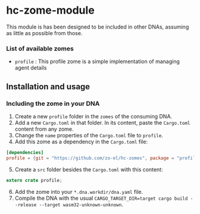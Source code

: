 # hc-zome-module

This module is has been designed to be included in other DNAs, assuming as little as possible from those.

### List of available zomes

- `profile` : This profile zome is a simple implementation of managing agent details

## Installation and usage

### Including the zome in your DNA

1. Create a new `profile` folder in the `zomes` of the consuming DNA.
2. Add a new `Cargo.toml` in that folder. In its content, paste the `Cargo.toml` content from any zome.
3. Change the `name` properties of the `Cargo.toml` file to `profile`.
4. Add this zome as a dependency in the `Cargo.toml` file:

```toml
[dependencies]
profile = {git = "https://github.com/zo-el/hc-zomes", package = "profile"}
```

5. Create a `src` folder besides the `Cargo.toml` with this content:

```rust
extern crate profile;
```

6. Add the zome into your `*.dna.workdir/dna.yaml` file.
7. Compile the DNA with the usual `CARGO_TARGET_DIR=target cargo build --release --target wasm32-unknown-unknown`.
